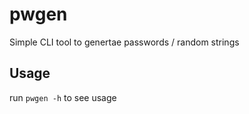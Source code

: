 # pwgen
Simple CLI tool to genertae passwords / random strings

## Usage
run `pwgen -h` to see usage